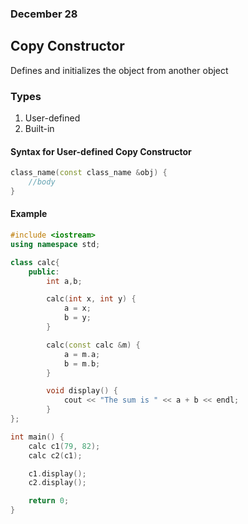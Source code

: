 ### December 28

## Copy Constructor

Defines and initializes the object from another object

### Types
1. User-defined
2. Built-in

#### Syntax for User-defined Copy Constructor

```cpp
class_name(const class_name &obj) {
    //body
}
```

#### Example

```cpp
#include <iostream>
using namespace std;

class calc{
    public: 
        int a,b;

        calc(int x, int y) {
            a = x;
            b = y;
        }

        calc(const calc &m) {
            a = m.a;
            b = m.b;
        }

        void display() {
            cout << "The sum is " << a + b << endl;
        }
};

int main() {
    calc c1(79, 82);
    calc c2(c1);

    c1.display();
    c2.display();

    return 0;    
}
```


